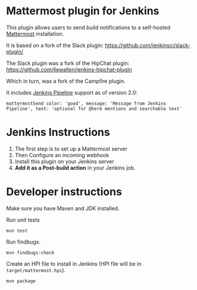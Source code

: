 # Mattermost plugin for Jenkins

This plugin allows users to send build notifications to a self-hosted
[Mattermost](http://www.mattermost.org/) installation.

It is based on a fork of the Slack plugin:
https://github.com/jenkinsci/slack-plugin/

The Slack plugin was a fork of the HipChat plugin:
https://github.com/jlewallen/jenkins-hipchat-plugin

Which in turn, was a fork of the Campfire plugin.

It includes [Jenkins Pipeline](https://github.com/jenkinsci/workflow-plugin) support as of version 2.0:

```
mattermostSend color: 'good', message: 'Message from Jenkins Pipeline', text: 'optional for @here mentions and searchable text'
```

# Jenkins Instructions

1. The first step is to set up a Mattermost server
2. Then Configure an incoming webhook
3. Install this plugin on your Jenkins server
4. **Add it as a Post-build action** in your Jenkins job.

# Developer instructions

Make sure you have Maven and JDK installed.

Run unit tests

    mvn test

Run findbugs:

    mvn findbugs:check

Create an HPI file to install in Jenkins (HPI file will be in `target/mattermost.hpi`).

    mvn package
